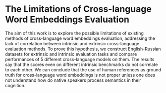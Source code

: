 # The Limitations of Cross-language Word Embeddings Evaluation

The aim of this work is to explore the possible limitations of existing methods of cross-language word embeddings evaluation, addressing the lack of correlation between intrinsic and extrinsic cross-language evaluation methods. To prove this hypothesis, we construct English-Russian datasets for extrinsic and intrinsic evaluation tasks and compare performances of 5 different cross-language models on them. The results say that the scores even on different intrinsic benchmarks do not correlate to each other. We can conclude that the use of human references as ground truth for cross-language word embeddings is not proper unless one does not understand how do native speakers process semantics in their cognition.
